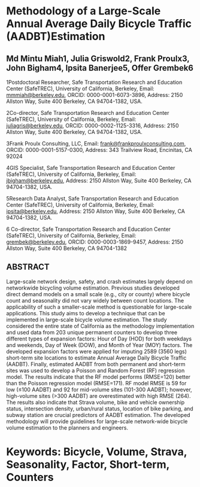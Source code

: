 # Methodology of a Large-Scale Annual Average Daily Bicycle Traffic (AADBT)Estimation 

## Md Mintu Miah1, Julia Griswold2, Frank Proulx3, John Bigham4, Ipsita Banerjee5,  Offer Grembek6

1Postdoctoral Researcher, Safe Transportation Research and Education Center (SafeTREC), University of California, Berkeley, Email: mmmiah@berkeley.edu, ORCID: 0000-0001-6073-3896, Address: 2150 Allston Way, Suite 400 Berkeley, CA 94704-1382, USA.  

2Co-director, Safe Transportation Research and Education Center (SafeTREC), University of California, Berkeley, Email: juliagris@berkeley.edu, ORCID: 0000-0002-1125-3316, Address: 2150 Allston Way, Suite 400 Berkeley, CA 94704-1382, USA.

3Frank Proulx Consulting, LLC, Email: frank@frankproulxconsulting.com, ORCID: 0000-0001-5157-0300, Address: 343 Trailview Road, Encinitas, CA 92024 

4GIS Specialist, Safe Transportation Research and Education Center (SafeTREC), University of California, Berkeley, Email: jbigham@berkeley.edu, Address: 2150 Allston Way, Suite 400 Berkeley, CA 94704-1382, USA.  

5Research Data Analyst, Safe Transportation Research and Education Center (SafeTREC), University of California, Berkeley, Email: ipsita@berkeley.edu, Address: 2150 Allston Way, Suite 400 Berkeley, CA 94704-1382, USA.  


6 Co-director, Safe Transportation Research and Education Center (SafeTREC), University of California, Berkeley, Email: grembek@berkeley.edu, ORCID: 0000-0003-1869-9457, Address: 2150 Allston Way, Suite 400 Berkeley, CA 94704-1382


## ABSTRACT 

Large-scale network design, safety, and crash estimates largely depend on networkwide bicycling volume estimation. Previous studies developed direct demand models on a small scale (e.g., city or county) where bicycle count and seasonality did not vary widely between count locations. The applicability of such a smaller-scale method is questionable for large-scale applications. This study aims to develop a technique that can be implemented in large-scale bicycle volume estimation. The study considered the entire state of California as the methodology implementation and used data from 203 unique permanent counters to develop three different types of expansion factors: Hour of Day (HOD) for both weekdays and weekends, Day of Week (DOW), and Month of Year (MOY) factors. The developed expansion factors were applied for imputing 2589 (3560 legs) short-term site locations to estimate Annual Average Daily Bicycle Traffic (AADBT). Finally, estimated AADBT from both permanent and short-term sites was used to develop a Poisson and Random Forest (RF) regression model. The results indicate that the RF model performs (RMSE=120) better than the Poisson regression model (RMSE=171). RF model RMSE is 59 for low (≤100 AADBT) and 92 for mid-volume sites (101-300 AADBT); however, high-volume sites (>300 AADBT) are overestimated with high RMSE (264). The results also indicate that Strava volume, bike and vehicle ownership status, intersection density, urban/rural status, location of bike parking, and subway station are crucial predictors of AADBT estimation. The developed methodology will provide guidelines for large-scale network-wide bicycle volume estimation to the planners and engineers.

# Keywords: Bicycle, Volume, Strava, Seasonality, Factor, Short-term, Counters
